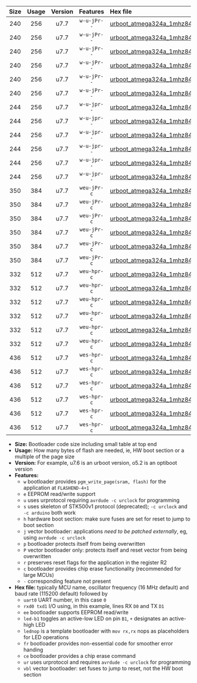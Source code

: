 |Size|Usage|Version|Features|Hex file|
|:-:|:-:|:-:|:-:|:--|
|240|256|u7.7|`w-u-jPr--`|[urboot_atmega324a_1mhz8432_38400bps_uart0_rxd0_txd1_led+b0_ur_vbl.hex](https://raw.githubusercontent.com/stefanrueger/urboot.hex/main/mcus/atmega324a/fcpu_1mhz8432/38400_bps/urboot_atmega324a_1mhz8432_38400bps_uart0_rxd0_txd1_led+b0_ur_vbl.hex)|
|240|256|u7.7|`w-u-jPr--`|[urboot_atmega324a_1mhz8432_38400bps_uart0_rxd0_txd1_led+b7_ur_vbl.hex](https://raw.githubusercontent.com/stefanrueger/urboot.hex/main/mcus/atmega324a/fcpu_1mhz8432/38400_bps/urboot_atmega324a_1mhz8432_38400bps_uart0_rxd0_txd1_led+b7_ur_vbl.hex)|
|240|256|u7.7|`w-u-jPr--`|[urboot_atmega324a_1mhz8432_38400bps_uart0_rxd0_txd1_lednop_ur_vbl.hex](https://raw.githubusercontent.com/stefanrueger/urboot.hex/main/mcus/atmega324a/fcpu_1mhz8432/38400_bps/urboot_atmega324a_1mhz8432_38400bps_uart0_rxd0_txd1_lednop_ur_vbl.hex)|
|240|256|u7.7|`w-u-jPr--`|[urboot_atmega324a_1mhz8432_38400bps_uart1_rxd2_txd3_led+b0_ur_vbl.hex](https://raw.githubusercontent.com/stefanrueger/urboot.hex/main/mcus/atmega324a/fcpu_1mhz8432/38400_bps/urboot_atmega324a_1mhz8432_38400bps_uart1_rxd2_txd3_led+b0_ur_vbl.hex)|
|240|256|u7.7|`w-u-jPr--`|[urboot_atmega324a_1mhz8432_38400bps_uart1_rxd2_txd3_led+b7_ur_vbl.hex](https://raw.githubusercontent.com/stefanrueger/urboot.hex/main/mcus/atmega324a/fcpu_1mhz8432/38400_bps/urboot_atmega324a_1mhz8432_38400bps_uart1_rxd2_txd3_led+b7_ur_vbl.hex)|
|240|256|u7.7|`w-u-jPr--`|[urboot_atmega324a_1mhz8432_38400bps_uart1_rxd2_txd3_lednop_ur_vbl.hex](https://raw.githubusercontent.com/stefanrueger/urboot.hex/main/mcus/atmega324a/fcpu_1mhz8432/38400_bps/urboot_atmega324a_1mhz8432_38400bps_uart1_rxd2_txd3_lednop_ur_vbl.hex)|
|244|256|u7.7|`w-u-jpr--`|[urboot_atmega324a_1mhz8432_38400bps_uart0_rxd0_txd1_led+b0_fr_ur_vbl.hex](https://raw.githubusercontent.com/stefanrueger/urboot.hex/main/mcus/atmega324a/fcpu_1mhz8432/38400_bps/urboot_atmega324a_1mhz8432_38400bps_uart0_rxd0_txd1_led+b0_fr_ur_vbl.hex)|
|244|256|u7.7|`w-u-jpr--`|[urboot_atmega324a_1mhz8432_38400bps_uart0_rxd0_txd1_led+b7_fr_ur_vbl.hex](https://raw.githubusercontent.com/stefanrueger/urboot.hex/main/mcus/atmega324a/fcpu_1mhz8432/38400_bps/urboot_atmega324a_1mhz8432_38400bps_uart0_rxd0_txd1_led+b7_fr_ur_vbl.hex)|
|244|256|u7.7|`w-u-jpr--`|[urboot_atmega324a_1mhz8432_38400bps_uart0_rxd0_txd1_lednop_fr_ur_vbl.hex](https://raw.githubusercontent.com/stefanrueger/urboot.hex/main/mcus/atmega324a/fcpu_1mhz8432/38400_bps/urboot_atmega324a_1mhz8432_38400bps_uart0_rxd0_txd1_lednop_fr_ur_vbl.hex)|
|244|256|u7.7|`w-u-jpr--`|[urboot_atmega324a_1mhz8432_38400bps_uart1_rxd2_txd3_led+b0_fr_ur_vbl.hex](https://raw.githubusercontent.com/stefanrueger/urboot.hex/main/mcus/atmega324a/fcpu_1mhz8432/38400_bps/urboot_atmega324a_1mhz8432_38400bps_uart1_rxd2_txd3_led+b0_fr_ur_vbl.hex)|
|244|256|u7.7|`w-u-jpr--`|[urboot_atmega324a_1mhz8432_38400bps_uart1_rxd2_txd3_led+b7_fr_ur_vbl.hex](https://raw.githubusercontent.com/stefanrueger/urboot.hex/main/mcus/atmega324a/fcpu_1mhz8432/38400_bps/urboot_atmega324a_1mhz8432_38400bps_uart1_rxd2_txd3_led+b7_fr_ur_vbl.hex)|
|244|256|u7.7|`w-u-jpr--`|[urboot_atmega324a_1mhz8432_38400bps_uart1_rxd2_txd3_lednop_fr_ur_vbl.hex](https://raw.githubusercontent.com/stefanrueger/urboot.hex/main/mcus/atmega324a/fcpu_1mhz8432/38400_bps/urboot_atmega324a_1mhz8432_38400bps_uart1_rxd2_txd3_lednop_fr_ur_vbl.hex)|
|350|384|u7.7|`weu-jPr-c`|[urboot_atmega324a_1mhz8432_38400bps_uart0_rxd0_txd1_ee_led+b0_fr_ce_ur_vbl.hex](https://raw.githubusercontent.com/stefanrueger/urboot.hex/main/mcus/atmega324a/fcpu_1mhz8432/38400_bps/urboot_atmega324a_1mhz8432_38400bps_uart0_rxd0_txd1_ee_led+b0_fr_ce_ur_vbl.hex)|
|350|384|u7.7|`weu-jPr-c`|[urboot_atmega324a_1mhz8432_38400bps_uart0_rxd0_txd1_ee_led+b7_fr_ce_ur_vbl.hex](https://raw.githubusercontent.com/stefanrueger/urboot.hex/main/mcus/atmega324a/fcpu_1mhz8432/38400_bps/urboot_atmega324a_1mhz8432_38400bps_uart0_rxd0_txd1_ee_led+b7_fr_ce_ur_vbl.hex)|
|350|384|u7.7|`weu-jPr-c`|[urboot_atmega324a_1mhz8432_38400bps_uart0_rxd0_txd1_ee_lednop_fr_ce_ur_vbl.hex](https://raw.githubusercontent.com/stefanrueger/urboot.hex/main/mcus/atmega324a/fcpu_1mhz8432/38400_bps/urboot_atmega324a_1mhz8432_38400bps_uart0_rxd0_txd1_ee_lednop_fr_ce_ur_vbl.hex)|
|350|384|u7.7|`weu-jPr-c`|[urboot_atmega324a_1mhz8432_38400bps_uart1_rxd2_txd3_ee_led+b0_fr_ce_ur_vbl.hex](https://raw.githubusercontent.com/stefanrueger/urboot.hex/main/mcus/atmega324a/fcpu_1mhz8432/38400_bps/urboot_atmega324a_1mhz8432_38400bps_uart1_rxd2_txd3_ee_led+b0_fr_ce_ur_vbl.hex)|
|350|384|u7.7|`weu-jPr-c`|[urboot_atmega324a_1mhz8432_38400bps_uart1_rxd2_txd3_ee_led+b7_fr_ce_ur_vbl.hex](https://raw.githubusercontent.com/stefanrueger/urboot.hex/main/mcus/atmega324a/fcpu_1mhz8432/38400_bps/urboot_atmega324a_1mhz8432_38400bps_uart1_rxd2_txd3_ee_led+b7_fr_ce_ur_vbl.hex)|
|350|384|u7.7|`weu-jPr-c`|[urboot_atmega324a_1mhz8432_38400bps_uart1_rxd2_txd3_ee_lednop_fr_ce_ur_vbl.hex](https://raw.githubusercontent.com/stefanrueger/urboot.hex/main/mcus/atmega324a/fcpu_1mhz8432/38400_bps/urboot_atmega324a_1mhz8432_38400bps_uart1_rxd2_txd3_ee_lednop_fr_ce_ur_vbl.hex)|
|332|512|u7.7|`weu-hpr-c`|[urboot_atmega324a_1mhz8432_38400bps_uart0_rxd0_txd1_ee_led+b0_fr_ce_ur.hex](https://raw.githubusercontent.com/stefanrueger/urboot.hex/main/mcus/atmega324a/fcpu_1mhz8432/38400_bps/urboot_atmega324a_1mhz8432_38400bps_uart0_rxd0_txd1_ee_led+b0_fr_ce_ur.hex)|
|332|512|u7.7|`weu-hpr-c`|[urboot_atmega324a_1mhz8432_38400bps_uart0_rxd0_txd1_ee_led+b7_fr_ce_ur.hex](https://raw.githubusercontent.com/stefanrueger/urboot.hex/main/mcus/atmega324a/fcpu_1mhz8432/38400_bps/urboot_atmega324a_1mhz8432_38400bps_uart0_rxd0_txd1_ee_led+b7_fr_ce_ur.hex)|
|332|512|u7.7|`weu-hpr-c`|[urboot_atmega324a_1mhz8432_38400bps_uart0_rxd0_txd1_ee_lednop_fr_ce_ur.hex](https://raw.githubusercontent.com/stefanrueger/urboot.hex/main/mcus/atmega324a/fcpu_1mhz8432/38400_bps/urboot_atmega324a_1mhz8432_38400bps_uart0_rxd0_txd1_ee_lednop_fr_ce_ur.hex)|
|332|512|u7.7|`weu-hpr-c`|[urboot_atmega324a_1mhz8432_38400bps_uart1_rxd2_txd3_ee_led+b0_fr_ce_ur.hex](https://raw.githubusercontent.com/stefanrueger/urboot.hex/main/mcus/atmega324a/fcpu_1mhz8432/38400_bps/urboot_atmega324a_1mhz8432_38400bps_uart1_rxd2_txd3_ee_led+b0_fr_ce_ur.hex)|
|332|512|u7.7|`weu-hpr-c`|[urboot_atmega324a_1mhz8432_38400bps_uart1_rxd2_txd3_ee_led+b7_fr_ce_ur.hex](https://raw.githubusercontent.com/stefanrueger/urboot.hex/main/mcus/atmega324a/fcpu_1mhz8432/38400_bps/urboot_atmega324a_1mhz8432_38400bps_uart1_rxd2_txd3_ee_led+b7_fr_ce_ur.hex)|
|332|512|u7.7|`weu-hpr-c`|[urboot_atmega324a_1mhz8432_38400bps_uart1_rxd2_txd3_ee_lednop_fr_ce_ur.hex](https://raw.githubusercontent.com/stefanrueger/urboot.hex/main/mcus/atmega324a/fcpu_1mhz8432/38400_bps/urboot_atmega324a_1mhz8432_38400bps_uart1_rxd2_txd3_ee_lednop_fr_ce_ur.hex)|
|436|512|u7.7|`wes-hpr-c`|[urboot_atmega324a_1mhz8432_38400bps_uart0_rxd0_txd1_ee_led+b0_fr_ce.hex](https://raw.githubusercontent.com/stefanrueger/urboot.hex/main/mcus/atmega324a/fcpu_1mhz8432/38400_bps/urboot_atmega324a_1mhz8432_38400bps_uart0_rxd0_txd1_ee_led+b0_fr_ce.hex)|
|436|512|u7.7|`wes-hpr-c`|[urboot_atmega324a_1mhz8432_38400bps_uart0_rxd0_txd1_ee_led+b7_fr_ce.hex](https://raw.githubusercontent.com/stefanrueger/urboot.hex/main/mcus/atmega324a/fcpu_1mhz8432/38400_bps/urboot_atmega324a_1mhz8432_38400bps_uart0_rxd0_txd1_ee_led+b7_fr_ce.hex)|
|436|512|u7.7|`wes-hpr-c`|[urboot_atmega324a_1mhz8432_38400bps_uart0_rxd0_txd1_ee_lednop_fr_ce.hex](https://raw.githubusercontent.com/stefanrueger/urboot.hex/main/mcus/atmega324a/fcpu_1mhz8432/38400_bps/urboot_atmega324a_1mhz8432_38400bps_uart0_rxd0_txd1_ee_lednop_fr_ce.hex)|
|436|512|u7.7|`wes-hpr-c`|[urboot_atmega324a_1mhz8432_38400bps_uart1_rxd2_txd3_ee_led+b0_fr_ce.hex](https://raw.githubusercontent.com/stefanrueger/urboot.hex/main/mcus/atmega324a/fcpu_1mhz8432/38400_bps/urboot_atmega324a_1mhz8432_38400bps_uart1_rxd2_txd3_ee_led+b0_fr_ce.hex)|
|436|512|u7.7|`wes-hpr-c`|[urboot_atmega324a_1mhz8432_38400bps_uart1_rxd2_txd3_ee_led+b7_fr_ce.hex](https://raw.githubusercontent.com/stefanrueger/urboot.hex/main/mcus/atmega324a/fcpu_1mhz8432/38400_bps/urboot_atmega324a_1mhz8432_38400bps_uart1_rxd2_txd3_ee_led+b7_fr_ce.hex)|
|436|512|u7.7|`wes-hpr-c`|[urboot_atmega324a_1mhz8432_38400bps_uart1_rxd2_txd3_ee_lednop_fr_ce.hex](https://raw.githubusercontent.com/stefanrueger/urboot.hex/main/mcus/atmega324a/fcpu_1mhz8432/38400_bps/urboot_atmega324a_1mhz8432_38400bps_uart1_rxd2_txd3_ee_lednop_fr_ce.hex)|

- **Size:** Bootloader code size including small table at top end
- **Usage:** How many bytes of flash are needed, ie, HW boot section or a multiple of the page size
- **Version:** For example, u7.6 is an urboot version, o5.2 is an optiboot version
- **Features:**
  + `w` bootloader provides `pgm_write_page(sram, flash)` for the application at `FLASHEND-4+1`
  + `e` EEPROM read/write support
  + `u` uses urprotocol requiring `avrdude -c urclock` for programming
  + `s` uses skeleton of STK500v1 protocol (deprecated); `-c urclock` and `-c arduino` both work
  + `h` hardware boot section: make sure fuses are set for reset to jump to boot section
  + `j` vector bootloader: applications *need to be patched externally*, eg, using `avrdude -c urclock`
  + `p` bootloader protects itself from being overwritten
  + `P` vector bootloader only: protects itself and reset vector from being overwritten
  + `r` preserves reset flags for the application in the register R2
  + `c` bootloader provides chip erase functionality (recommended for large MCUs)
  + `-` corresponding feature not present
- **Hex file:** typically MCU name, oscillator frequency (16 MHz default) and baud rate (115200 default) followed by
  + `uart0` UART number, in this case `0`
  + `rxd0 txd1` I/O using, in this example, lines RX `D0` and TX `D1`
  + `ee` bootloader supports EEPROM read/write
  + `led-b1` toggles an active-low LED on pin `B1`, `+` designates an active-high LED
  + `lednop` is a template bootloader with `mov rx,rx` nops as placeholders for LED operations
  + `fr` bootloader provides non-essential code for smoother error handing
  + `ce` bootloader provides a chip erase command
  + `ur` uses urprotocol and requires `avrdude -c urclock` for programming
  + `vbl` vector bootloader: set fuses to jump to reset, not the HW boot section
